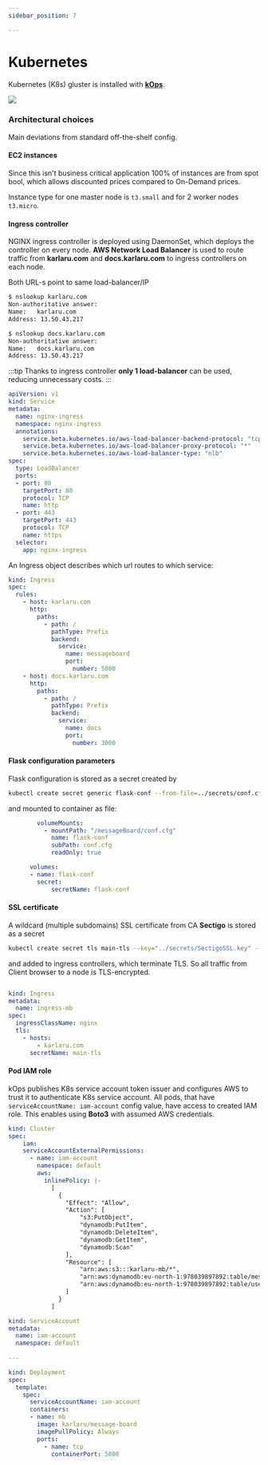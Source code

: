 ```yaml
---
sidebar_position: 7

---
```


# Kubernetes

Kubernetes (K8s) gluster is installed with [**kOps**](https://github.com/kubernetes/kops).

<img src="/img/k8s.svg"/>

### Architectural choices

Main deviations from standard off-the-shelf config.

#### EC2 instances

Since this isn't business critical application 100% of instances are from spot bool, which allows 
discounted prices compared to On-Demand prices.

Instance type for one master node is `t3.small` and for 2 worker nodes `t3.micro`.


#### Ingress controller

NGINX ingress controller is deployed using DaemonSet, which deploys the controller on every node.
**AWS Network Load Balancer** is used to route traffic from **karlaru.com** and **docs.karlaru.com** to 
ingress controllers on each node. 

Both URL-s point to same load-balancer/IP
```bash
$ nslookup karlaru.com
Non-authoritative answer:
Name:   karlaru.com
Address: 13.50.43.217

$ nslookup docs.karlaru.com
Non-authoritative answer:
Name:   docs.karlaru.com
Address: 13.50.43.217
```


:::tip
Thanks to ingress controller **only 1 load-balancer** can be used,  reducing unnecessary costs. 
:::

```yaml
apiVersion: v1
kind: Service
metadata:
  name: nginx-ingress
  namespace: nginx-ingress
  annotations:
    service.beta.kubernetes.io/aws-load-balancer-backend-protocol: "tcp"
    service.beta.kubernetes.io/aws-load-balancer-proxy-protocol: "*"
    service.beta.kubernetes.io/aws-load-balancer-type: "nlb"
spec:
  type: LoadBalancer
  ports:
  - port: 80
    targetPort: 80
    protocol: TCP
    name: http
  - port: 443
    targetPort: 443
    protocol: TCP
    name: https
  selector:
    app: nginx-ingress
```

An Ingress object describes which url routes to which service:

```yaml title="simplified version of ingress.yaml"
kind: Ingress
spec:
  rules:
    - host: karlaru.com
      http:
        paths:
          - path: /
            pathType: Prefix
            backend:
              service:
                name: messageboard
                port:
                  number: 5000
    - host: docs.karlaru.com
      http:
        paths:
          - path: /
            pathType: Prefix
            backend:
              service:
                name: docs
                port:
                  number: 3000
```


#### Flask configuration parameters

Flask configuration is stored as a secret created by

```bash
kubectl create secret generic flask-conf --from-file=../secrets/conf.cfg
```

and mounted to container as file:

```yaml
        volumeMounts:
          - mountPath: "/messageBoard/conf.cfg"
            name: flask-conf
            subPath: conf.cfg
            readOnly: true

      volumes:
      - name: flask-conf
        secret:
            secretName: flask-conf
```

#### SSL certificate

A wildcard (multiple subdomains) SSL certificate from CA **Sectigo** is stored as a secret

```bash
kubectl create secret tls main-tls --key="../secrets/SectigoSSL.key" --cert="../secrets/SectigoSSL.crt"
```

and added to ingress controllers, which terminate TLS. 
So all traffic from Client browser to a node is TLS-encrypted.

```yaml

kind: Ingress
metadata:
  name: ingress-mb
spec:
  ingressClassName: nginx
  tls:
    - hosts:
        - karlaru.com
      secretName: main-tls
```

#### Pod IAM role

kOps publishes K8s service account token issuer and configures
AWS to trust it to authenticate K8s service account. 
All pods, that have `serviceAccountName: iam-account` config value,
have access to created IAM role. 
This enables using **Boto3** with assumed AWS credentials.

```yaml 
kind: Cluster
spec:
    iam:
    serviceAccountExternalPermissions:
      - name: iam-account
        namespace: default
        aws:
          inlinePolicy: |-
            [
              {
                "Effect": "Allow",
                "Action": [
                    "s3:PutObject",
                    "dynamodb:PutItem",
                    "dynamodb:DeleteItem",
                    "dynamodb:GetItem",
                    "dynamodb:Scan"
                ],
                "Resource": [
                    "arn:aws:s3:::karlaru-mb/*",
                    "arn:aws:dynamodb:eu-north-1:978039897892:table/messages",
                    "arn:aws:dynamodb:eu-north-1:978039897892:table/users"
                ]
              }
            ]
```

```yaml 
kind: ServiceAccount
metadata:
  name: iam-account
  namespace: default
  
---

kind: Deployment
spec:
  template:
    spec:
      serviceAccountName: iam-account
      containers:
      - name: mb
        image: karlaru/message-board
        imagePullPolicy: Always
        ports:
          - name: tcp
            containerPort: 5000
```

